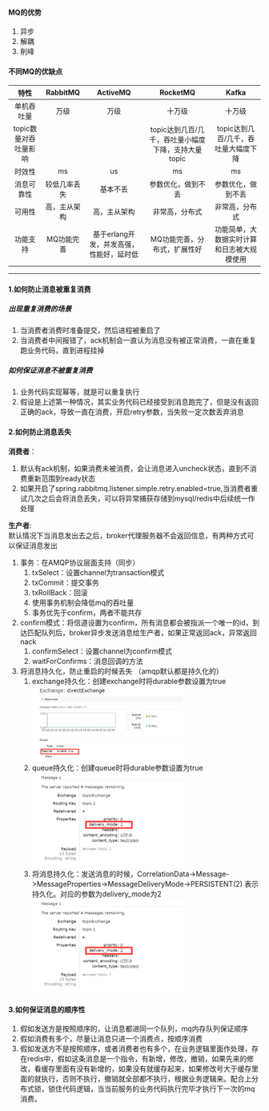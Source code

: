 #### MQ的优势
1. 异步
2. 解耦
3. 削峰

#### 不同MQ的优缺点

|特性|RabbitMQ|ActiveMQ|RocketMQ|Kafka|
|:-:|:-:|:-:|:-:|:-:|
|单机吞吐量|万级|万级|十万级|十万级|
|topic数量对吞吐量影响|||topic达到几百/几千，吞吐量小幅度下降，支持大量topic|topic达到几百/几千，吞吐量大幅度下降|
|时效性|ms|us|ms|ms|
|消息可靠性|较低几率丢失|基本不丢|参数优化，做到不丢|参数优化，做到不丢|
|可用性|高，主从架构|高，主从架构|非常高，分布式|非常高，分布式|
|功能支持|MQ功能完善|基于erlang开发，并发高强，性能好，延时低|MQ功能完善，分布式，扩展性好|功能简单，大数据实时计算和日志被大规模使用|

***
#### 1.如何防止消息被重复消费
##### 出现重复消费的场景
1. 当消费者消费时准备提交，然后进程被重启了
2. 当消费者中间报错了，ack机制会一直认为消息没有被正常消费，一直在重复跑业务代码，直到进程挂掉

##### 如何保证消息不被重复消费
1. 业务代码实现幂等，就是可以重复执行
2. 假设是上述第一种情况，其实业务代码已经接受到消息跑完了，但是没有返回正确的ack，导致一直在消费，开启retry参数，当失败一定次数丢弃消息

#### 2.如何防止消息丢失
**消费者**：  
1. 默认有ack机制，如果消费未被消费，会让消息进入uncheck状态，直到不消费重新范围到ready状态
2. 如果开启了spring.rabbitmq.listener.simple.retry.enabled=true,当消费者重试几次之后会将消息丢失，可以将异常捕获存储到mysql/redis中后续统一作处理  
  
**生产者**:   
默认情况下当消息发出去之后，broker代理服务器不会返回信息，有两种方式可以保证消息发出
1. 事务：在AMQP协议层面支持（同步）
    1. txSelect：设置channel为transaction模式
    2. txCommit：提交事务
    3. txRollBack：回滚
    4. 使用事务机制会降低mq的吞吐量
    5. 事务优先于confirm，两者不能共存
2. confirm模式：将信道设置为confirm，所有消息都会被指派一个唯一的id，到达匹配队列后，broker异步发送消息给生产者，如果正常返回ack，异常返回nack
    1. confirmSelect：设置channel为confirm模式
    2. waitForConfirms：消息回调的方法  
3. 将消息持久化，防止重启的时候丢失 （amqp默认都是持久化的）
    1. exchange持久化：创建exchange时将durable参数设置为true  
       <img src="../img/exchange持久化.png" width="300"/>   
    2. queue持久化：创建queue时将durable参数设置为true  
        <img src="../img/message持久化.png" width="300"/>
    3. 将消息持久化：发送消息的时候，CorrelationData->Message->MessageProperties->MessageDeliveryMode->PERSISTENT(2) 表示持久化。对应的参数为delivery_mode为2  
        <img src="../img/message持久化.png" width="300"/>    

#### 3.如何保证消息的顺序性
1. 假如发送方是按照顺序的，让消息都进同一个队列，mq内存队列保证顺序
2. 假如消费有多个，尽量让消息只进一个消费点，按顺序消费
3. 假如发送方不是按照顺序，或者消费者也有多个，在业务逻辑里面作处理，存在redis中，假如这条消息是一个指令，有新增，修改，撤销，如果先来的修改，看缓存里面有没有新增的，如果没有就缓存起来，如果修改号大于缓存里面的就执行，否则不执行，撤销就全部都不执行，根据业务逻辑来。配合上分布式锁，锁住代码逻辑，当当前服务的业务代码执行完毕才执行下一次的mq消费。